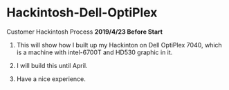 # Hackintosh-Dell-OptiPlex
Customer Hackintosh Process
**2019/4/23 Before Start**
1. This will show how I built up my Hackinton on Dell OptiPlex 7040, which is a machine with intel-6700T and HD530 graphic in it.  

2. I will build this until April.  

3. Have a nice experience.  

